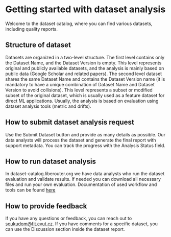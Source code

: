 # Getting started with dataset analysis
Welcome to the dataset catalog, where you can find various datasets, including quality reports.

## Structure of dataset
Datasets are organized in a two-level structure. The first level contains only the Dataset Name, and the Dataset Version is empty. This level represents original and publicly available datasets, and the analysis is mainly based on public data (Google Scholar and related papers). The second level dataset shares the same Dataset Name and contains the Dataset Version name (it is mandatory to have a unique combination of Dataset Name and Dataset Version to avoid collisions). This level represents a subset or modified subset of the original dataset, which is usually used as a feature dataset for direct ML applications. Usually, the analysis is based on evaluation using dataset analysis tools (metric and drifts).

## How to submit dataset analysis request
Use the Submit Dataset button and provide as many details as possible. Our data analysts will process the dataset and generate the final report with support metadata. You can track the progress with the Analysis Status field. 

## How to run dataset analysis
In dataset-catalog.liberouter.org we have data analysts who run the dataset evaluation and validate results. If needed you can download all necessary files and run your own evaluation. Documentation of used workflow and tools can be found [here](https://gitlab.liberouter.org/monitoring/katoda-tools)

## How to provide feedback
If you have any questions or feedback, you can reach out to soukudom@fit.cvut.cz. If you have comments for a specific dataset, you can use the Discussion section inside the dataset report. 
